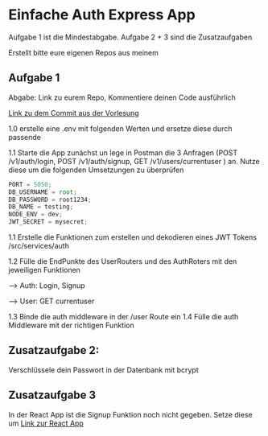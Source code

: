 # Einfache Auth Express App

Aufgabe 1 ist die Mindestabgabe. Aufgabe 2 + 3 sind die Zusatzaufgaben

Erstellt bitte eure eigenen Repos aus meinem

## Aufgabe 1

Abgabe: Link zu eurem Repo, Kommentiere deinen Code ausführlich

[Link zu dem Commit aus der Vorlesung](https://github.com/tomtechstarter/express-template/commit/e40282c879e483ce08ec6c71bd3e86615470bc3c)

1.0 erstelle eine .env mit folgenden Werten und ersetze diese durch passende

1.1 Starte die App zunächst un lege in Postman die 3 Anfragen (POST /v1/auth/login, POST /v1/auth/signup, GET /v1/users/currentuser ) an. Nutze diese um die folgenden Umsetzungen zu überprüfen

```javascript
PORT = 5050;
DB_USERNAME = root;
DB_PASSWORD = root1234;
DB_NAME = testing;
NODE_ENV = dev;
JWT_SECRET = mysecret;
```

1.1 Erstelle die Funktionen zum erstellen und dekodieren eines JWT Tokens /src/services/auth

1.2 Fülle die EndPunkte des UserRouters und des AuthRoters mit den jeweiligen Funktionen

--> Auth: Login, Signup

--> User: GET currentuser

1.3 Binde die auth middleware in der /user Route ein
1.4 Fülle die auth Middleware mit der richtigen Funktion

## Zusatzaufgabe 2:

Verschlüssele dein Passwort in der Datenbank mit bcrypt

## Zusatzaufgabe 3

In der React App ist die Signup Funktion noch nicht gegeben. Setze diese um
[Link zur React App](https://github.com/tomtechstarter/auth-react)
